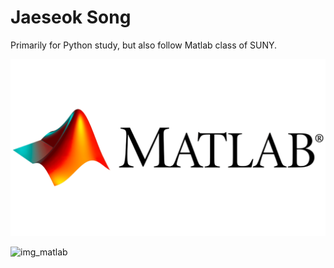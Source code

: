 # Jaeseok Song

Primarily for Python study, but also follow Matlab class of SUNY.

![img_matlab](/img/img_matlab.png)

![img_matlab](/img/img_python.png)

